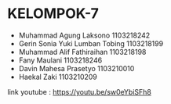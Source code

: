 # KELOMPOK-7
-	Muhammad Agung Laksono		1103218242
-	Gerin Sonia Yuki Lumban Tobing	1103218199
-	Muhammad Alif Fathiraihan		1103218198
-	Fany Maulani				1103218246
-	Davin Mahesa Prasetyo			1103210010
-	Haekal Zaki				1103210209

link youtube : https://youtu.be/sw0eYbiSFh8
